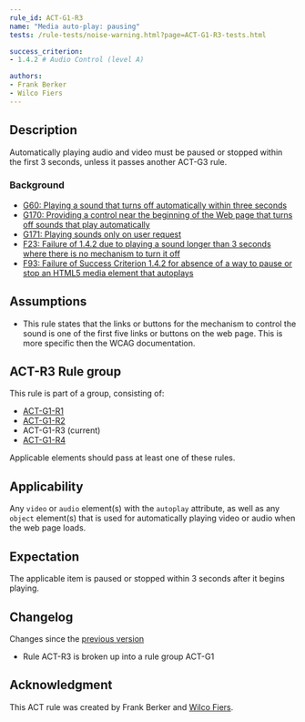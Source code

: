 ```yaml
---
rule_id: ACT-G1-R3
name: "Media auto-play: pausing"
tests: /rule-tests/noise-warning.html?page=ACT-G1-R3-tests.html

success_criterion:
- 1.4.2 # Audio Control (level A)

authors:
- Frank Berker
- Wilco Fiers
---
```


## Description

Automatically playing audio and video must be paused or stopped within the first 3 seconds, unless it passes another ACT-G3 rule.

### Background

- [G60: Playing a sound that turns off automatically within three seconds](http://www.w3.org/TR/2014/NOTE-WCAG20-TECHS-20140916/G60)
- [G170: Providing a control near the beginning of the Web page that turns off sounds that play automatically](http://www.w3.org/TR/2014/NOTE-WCAG20-TECHS-20140916/G170)
- [G171: Playing sounds only on user request](http://www.w3.org/TR/2014/NOTE-WCAG20-TECHS-20140916/G171)
- [F23: Failure of 1.4.2 due to playing a sound longer than 3 seconds where there is no mechanism to turn it off](http://www.w3.org/TR/2014/NOTE-WCAG20-TECHS-20140916/F23)
- [F93: Failure of Success Criterion 1.4.2 for absence of a way to pause or stop an HTML5 media element that autoplays](http://www.w3.org/TR/2014/NOTE-WCAG20-TECHS-20140916/F93)

## Assumptions

- This rule states that the links or buttons for the mechanism to control the sound is one of the first five links or buttons on the web page. This is more specific then the WCAG documentation.

## ACT-R3 Rule group

This rule is part of a group, consisting of:
- [ACT-G1-R1](ACT-G1-R1.html)
- [ACT-G1-R2](ACT-G1-R2.html)
- ACT-G1-R3 (current)
- [ACT-G1-R4](ACT-G1-R4.html)

Applicable elements should pass at least one of these rules.

## Applicability

Any `video` or `audio` element(s) with the `autoplay` attribute, as well as any `object` element(s) that is used for automatically playing video or audio when the web page loads.

## Expectation

The applicable item is paused or stopped within 3 seconds after it begins playing.

## Changelog

Changes since the [previous version](https://github.com/w3c/wcag-act-rules/blob/73ed1156e84b44b97f383d214da7791e5c11b76c/_rules/ACT-R3.md)

- Rule ACT-R3 is broken up into a rule group ACT-G1

## Acknowledgment

This ACT rule was created by Frank Berker and [Wilco Fiers](https://github.com/WilcoFiers).